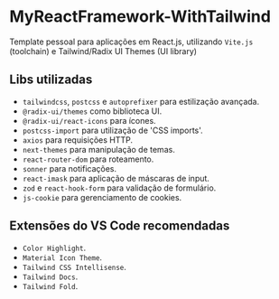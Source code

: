 # MyReactFramework-WithTailwind

Template pessoal para aplicações em React.js, utilizando `Vite.js` (toolchain) e Tailwind/Radix UI Themes (UI library)

## Libs utilizadas

* `tailwindcss`, `postcss` e `autoprefixer` para estilização avançada.
* `@radix-ui/themes` como biblioteca UI.
* `@radix-ui/react-icons` para ícones.
* `postcss-import` para utilização de 'CSS imports'.
* `axios` para requisições HTTP.
* `next-themes` para manipulação de temas.
* `react-router-dom` para roteamento.
* `sonner` para notificações.
* `react-imask` para aplicação de máscaras de input.
* `zod` e `react-hook-form` para validação de formulário.
* `js-cookie` para gerenciamento de cookies.

## Extensões do VS Code recomendadas

* `Color Highlight`.
* `Material Icon Theme`.
* `Tailwind CSS Intellisense`.
* `Tailwind Docs`.
* `Tailwind Fold`.








